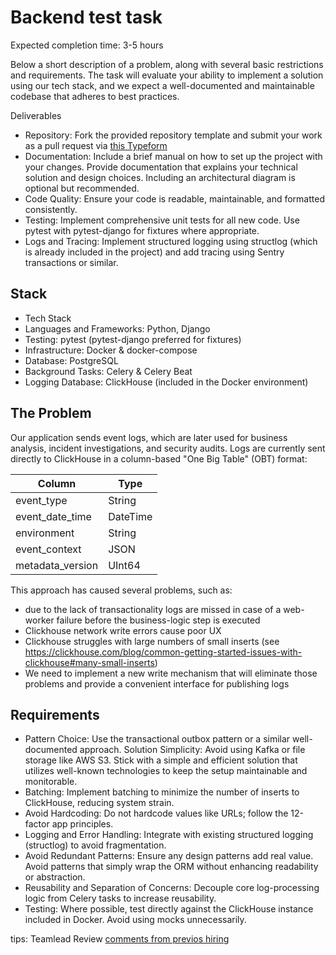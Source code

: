 # Backend test task

Expected completion time: 3-5 hours

Below a short description of a problem, along with several basic restrictions and requirements. The task will evaluate your ability to implement a solution using our tech stack, and we expect a well-documented and maintainable codebase that adheres to best practices.

Deliverables
- Repository: Fork the provided repository template and submit your work as a pull request via [this Typeform](https://hiretechfast.typeform.com/to/QZ55qiDi)
- Documentation: Include a brief manual on how to set up the project with your changes. Provide documentation that explains your technical solution and design choices. Including an architectural diagram is optional but recommended.
- Code Quality: Ensure your code is readable, maintainable, and formatted consistently.
- Testing: Implement comprehensive unit tests for all new code. Use pytest with pytest-django for fixtures where appropriate.
- Logs and Tracing: Implement structured logging using structlog (which is already included in the project) and add tracing using Sentry transactions or similar.


## Stack

- Tech Stack
- Languages and Frameworks: Python, Django
- Testing: pytest (pytest-django preferred for fixtures)
- Infrastructure: Docker & docker-compose
- Database: PostgreSQL
- Background Tasks: Celery & Celery Beat
- Logging Database: ClickHouse (included in the Docker environment)

## The Problem
Our application sends event logs, which are later used for business analysis, incident investigations, and security audits. Logs are currently sent directly to ClickHouse in a column-based "One Big Table" (OBT) format:

| Column           | Type     |
|------------------|----------|
| event_type       | String   |
| event_date_time  | DateTime |
| environment      | String   |
| event_context    | JSON     |
| metadata_version | UInt64   |

This approach has caused several problems, such as:
- due to the lack of transactionality logs are missed in case of a web-worker failure before the business-logic step is executed
- Clickhouse network write errors cause poor UX
- Clickhouse struggles with large numbers of small inserts (see https://clickhouse.com/blog/common-getting-started-issues-with-clickhouse#many-small-inserts)
- We need to implement a new write mechanism that will eliminate those problems and provide a convenient interface for publishing logs


## Requirements
- Pattern Choice: Use the transactional outbox pattern or a similar well-documented approach.
Solution Simplicity: Avoid using Kafka or file storage like AWS S3. Stick with a simple and efficient solution that utilizes well-known technologies to keep the setup maintainable and monitorable.
- Batching: Implement batching to minimize the number of inserts to ClickHouse, reducing system strain.
- Avoid Hardcoding: Do not hardcode values like URLs; follow the 12-factor app principles.
- Logging and Error Handling: Integrate with existing structured logging (structlog) to avoid fragmentation.
- Avoid Redundant Patterns: Ensure any design patterns add real value. Avoid patterns that simply wrap the ORM without enhancing readability or abstraction.
- Reusability and Separation of Concerns: Decouple core log-processing logic from Celery tasks to increase reusability.
- Testing: Where possible, test directly against the ClickHouse instance included in Docker. Avoid using mocks unnecessarily.

tips: Teamlead Review [comments from previos hiring](https://docs.google.com/spreadsheets/d/1S_I4E7wtbob8rcmypViGBisWG7w-72e1x0alnPs8Prg/edit?gid=1887153698#gid=1887153698)
